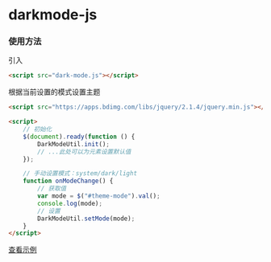 # darkmode-js


### 使用方法

引入
``` html
<script src="dark-mode.js"></script>
```

根据当前设置的模式设置主题
``` html
<script src="https://apps.bdimg.com/libs/jquery/2.1.4/jquery.min.js"></script>

<script>
    // 初始化
    $(document).ready(function () {
        DarkModeUtil.init();
        // ...此处可以为元素设置默认值
    });

    // 手动设置模式：system/dark/light
    function onModeChange() {
        // 获取值
        var mode = $("#theme-mode").val();
        console.log(mode);
        // 设置
        DarkModeUtil.setMode(mode);
    }
</script>
```

[查看示例](https://crayonxiaoxin.github.io/darkmode-js/)